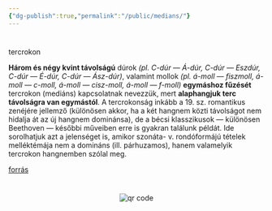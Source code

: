 ```yaml
---
{"dg-publish":true,"permalink":"/public/medians/"}
---
```


#

tercrokon

**Három és négy kvint távolságú** dúrok *(pl. C-dúr — Á-dúr, C-dúr — Eszdúr,
C-dúr — É-dúr, C-dúr — Ász-dúr)*, valamint mollok *(pl. á-moll — fiszmoll,
á-moll — c-moll, á-moll — cisz-moll, á-moll — f-moll)* **egymáshoz fűzését**
tercrokon (mediáns) kapcsolatnak nevezzük, mert **alaphangjuk terc távolságra
van egymástól**. A tercrokonság inkább a 19. sz. romantikus zenéjére
jellemző (különösen akkor, ha a két hangnem közti távolságot nem hidalja át
az új hangnem dominánsa), de a bécsi klasszikusok — különösen Beethoven —
későbbi műveiben erre is gyakran találunk példát. Ide sorolhatjuk azt a jelenséget
is, amikor szonáta- v. rondóformájú tételek melléktémája nem a domináns
(ill. párhuzamos), hanem valamelyik tercrokon hangnemben szólal meg.

[forrás](https://www.google.com/url?sa=t&rct=j&q=&esrc=s&source=web&cd=&cad=rja&uact=8&ved=2ahUKEwiM2aiEg_b6AhWK7aQKHe_QAA4QFnoECA0QAQ&url=http%3A%2F%2Facta.bibl.u-szeged.hu%2F17505%2F1%2Ftanarkepzo_1963_1_339-355.pdf&usg=AOvVaw2SWOGGCohtP6Lx_eHzd1fV)



#
<p style="text-align: center;"><img src="https://chart.googleapis.com/chart?cht=qr&chl=https://notes.andrasdenes.com/medians&chs=180x180&choe=UTF-8&chld=L|2" alt="qr code"></p>

